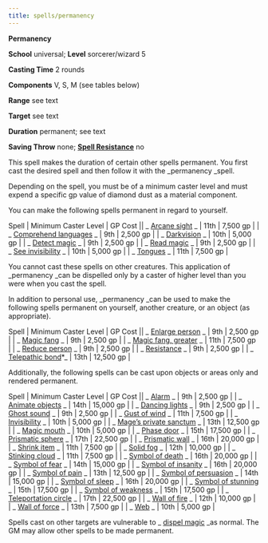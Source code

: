 ```yaml
---
title: spells/permanency
---
```

 **Permanency**

**School** universal; **Level** sorcerer/wizard 5

**Casting Time** 2 rounds

**Components** V, S, M (see tables below)

**Range** see text

**Target** see text

**Duration** permanent; see text

**Saving Throw** none; **[Spell Resistance](../glossary#_spell-resistance)** no

This spell makes the duration of certain other spells permanent. You first cast the desired spell and then follow it with the _permanency _spell.

Depending on the spell, you must be of a minimum caster level and must expend a specific gp value of diamond dust as a material component.

You can make the following spells permanent in regard to yourself.

 Spell | Minimum Caster Level | GP Cost || _ [Arcane sight](arcaneSight#_arcane-sight) _ | 11th | 7,500 gp |
| _ [Comprehend languages](comprehendLanguages#_comprehend-languages) _ | 9th | 2,500 gp |
| _ [Darkvision](darkvision#_darkvision) _ | 10th | 5,000 gp |
| _ [Detect magic](detectMagic#_detect-magic) _ | 9th | 2,500 gp |
| _ [Read magic](readMagic#_read-magic) _ | 9th | 2,500 gp |
| _ [See invisibility](seeInvisibility#_see-invisibility) _ | 10th | 5,000 gp |
| _ [Tongues](tongues#_tongues) _ | 11th | 7,500 gp |

You cannot cast these spells on other creatures. This application of _permanency _can be dispelled only by a caster of higher level than you were when you cast the spell.

In addition to personal use, _permanency _can be used to make the following spells permanent on yourself, another creature, or an object (as appropriate).

 Spell | Minimum Caster Level | GP Cost || _ [Enlarge person](enlargePerson#_enlarge-person) _ | 9th | 2,500 gp |
| _ [Magic fang](magicFang#_magic-fang) _ | 9th | 2,500 gp |
| _ [Magic fang, greater](magicFang#_magic-fang-greater) _ | 11th | 7,500 gp |
| _ [Reduce person](reducePerson#_reduce-person) _ | 9th | 2,500 gp |
| _ [Resistance](resistance#_resistance) _ | 9th | 2,500 gp |
| _ [Telepathic bond](telepathicBond#_telepathic-bond)\*_ | 13th | 12,500 gp |

Additionally, the following spells can be cast upon objects or areas only and rendered permanent.

 Spell | Minimum Caster Level | GP Cost || _ [Alarm](alarm#_alarm) _ | 9th | 2,500 gp |
| _ [Animate objects](animateObjects#_animate-objects) _ | 14th | 15,000 gp |
| _ [Dancing lights](dancingLights#_dancing-lights) _ | 9th | 2,500 gp |
| _ [Ghost sound](ghostSound#_ghost-sound) _ | 9th | 2,500 gp |
| _ [Gust of wind](gustOfWind#_gust-of-wind) _ | 11th | 7,500 gp |
| _ [Invisibility](invisibility#_invisibility) _ | 10th | 5,000 gp |
| _ [Mage’s private sanctum](mageSPrivateSanctum#_mage-s-private-sanctum) _ | 13th | 12,500 gp |
| _ [Magic mouth](magicMouth#_magic-mouth) _ | 10th | 5,000 gp |
| _ [Phase door](phaseDoor#_phase-door) _ | 15th | 17,500 gp |
| _ [Prismatic sphere](prismaticSphere#_prismatic-sphere) _ | 17th | 22,500 gp |
| _ [Prismatic wall](prismaticWall#_prismatic-wall) _ | 16th | 20,000 gp |
| _ [Shrink item](shrinkItem#_shrink-item) _ | 11th | 7,500 gp |
| _ [Solid fog](solidFog#_solid-fog) _ | 12th | 10,000 gp |
| _ [Stinking cloud](stinkingCloud#_stinking-cloud) _ | 11th | 7,500 gp |
| _ [Symbol of death](symbolOfDeath#_symbol-of-death) _ | 16th | 20,000 gp |
| _ [Symbol of fear](symbolOfPain#_symbol-of-pain) _ | 14th | 15,000 gp |
| _ [Symbol of insanity](symbolOfInsanity#_symbol-of-insanity) _ | 16th | 20,000 gp |
| _ [Symbol of pain](symbolOfPain#_symbol-of-pain) _ | 13th | 12,500 gp |
| _ [Symbol of persuasion](symbolOfPersuasion#_symbol-of-persuasion) _ | 14th | 15,000 gp |
| _ [Symbol of sleep](symbolOfSleep#_symbol-of-sleep) _ | 16th | 20,000 gp |
| _ [Symbol of stunning](symbolOfStunning#_symbol-of-stunning) _ | 15th | 17,500 gp |
| _ [Symbol of weakness](symbolOfWeakness#_symbol-of-weakness) _ | 15th | 17,500 gp |
| _ [Teleportation circle](teleportationCircle#_teleportation-circle) _ | 17th | 22,500 gp |
| _ [Wall of fire](wallOfFire#_wall-of-fire) _ | 12th | 10,000 gp |
| _ [Wall of force](wallOfForce#_wall-of-force) _ | 13th | 7,500 gp |
| _ [Web](web#_web) _ | 10th | 5,000 gp |

Spells cast on other targets are vulnerable to _ [dispel magic](dispelMagic#_dispel-magic) _as normal. The GM may allow other spells to be made permanent.


